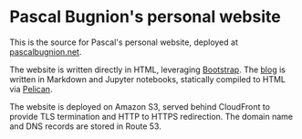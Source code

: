
# Pascal Bugnion's personal website

This is the source for Pascal's personal website, deployed at [pascalbugnion.net](https://pascalbugnion.net).

The website is written directly in HTML, leveraging [Bootstrap](https://getbootstrap.com/). The [blog](https://pascalbugnion.net/blog/index.html) is written in Markdown and Jupyter notebooks, statically compiled to HTML via [Pelican](https://github.com/getpelican/pelican/tree/master/pelican).

The website is deployed on Amazon S3, served behind CloudFront to provide TLS termination and HTTP to HTTPS redirection. The domain name and DNS records are stored in Route 53.
